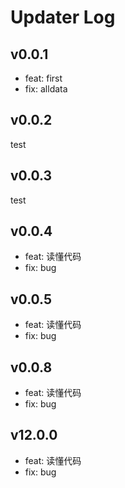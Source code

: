 # Updater Log

## v0.0.1

- feat: first
- fix: alldata

## v0.0.2

test

## v0.0.3

test

## v0.0.4

- feat: 读懂代码
- fix: bug

## v0.0.5

- feat: 读懂代码
- fix: bug


## v0.0.8

- feat: 读懂代码
- fix: bug

## v12.0.0

- feat: 读懂代码
- fix: bug
